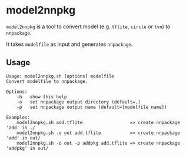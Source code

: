# model2nnpkg

`model2nnpkg` is a tool to convert model (e.g. `tflite`, `circle` or `tvn`) to `nnpackage`.

It takes `modelfile` as input and generates `nnpackage`.

## Usage

```
Usage: model2nnpkg.sh [options] modelfile
Convert modelfile to nnpackage.

Options:
    -h   show this help
    -o   set nnpackage output directory (default=.)
    -p   set nnpackage output name (default=[modelfile name])

Examples:
    model2nnpkg.sh add.tflite                  => create nnpackage 'add' in ./
    model2nnpkg.sh -o out add.tflite           => create nnpackage 'add' in out/
    model2nnpkg.sh -o out -p addpkg add.tflite => create nnpackage 'addpkg' in out/

```
